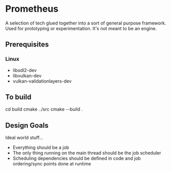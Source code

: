 # Prometheus
A selection of tech glued together into a sort of general purpose framework. Used for prototyping or experimentation. It's not meant to be an engine.

## Prerequisites

### Linux

* libsdl2-dev
* libvulkan-dev
* vulkan-validationlayers-dev

## To build

cd build
cmake ../src
cmake --build .

## Design Goals

Ideal world stuff... 

* Everything should be a job
* The only thing running on the main thread should be the job scheduler
* Scheduling dependencies should be defined in code and job ordering/sync points done at runtime